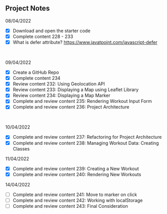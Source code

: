 ## Project Notes

08/04/2022
- [x] Download and open the starter code
- [x] Complete content 228 - 233
- [x] What is defer attribute? https://www.javatpoint.com/javascript-defer

&nbsp;

09/04/2022
- [x] Create a GitHub Repo
- [x] Complete content 234
- [x] Review content 232: Using Geolocation API
- [x] Review content 233: Displaying a Map using Leaflet Library
- [x] Review content 234: Displaying a Map Marker
- [x] Complete and review content 235: Rendering Workout Input Form
- [x] Complete and review content 236: Project Architecture

&nbsp;

10/04/2022
- [x] Complete and review content 237: Refactoring for Project Architecture
- [x] Complete and review content 238: Managing Workout Data: Creating Classes

11/04/2022
- [x] Complete and review content 239: Creating a New Workout
- [x] Complete and review content 240: Rendering New Workouts

14/04/2022
- [ ] Complete and review content 241: Move to marker on click
- [ ] Complete and review content 242: Working with localStorage
- [ ] Complete and review content 243: Final Consideration
